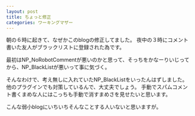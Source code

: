```yaml
---
layout: post
title: ちょっと修正
categories: ワーキングマザー
---
```


朝の６時に起きて、なぜかこのblogの修正してました。
夜中の３時にコメント書いた友人がブラックリストに登録された為です。

最初はNP_NoRobotCommentが悪いのかと思って、そっちをかなーりいじってから、NP_BlackListが悪いって事に気づく。

そんなわけで、考え無しに入れていたNP_BlackListをいったんはずしました。
他のプラグインでも対策しているんで、大丈夫でしょう。
手動でスパムコメント書くまめな人にはこっちも手動で消すまめさを見せたいと思います。

こんな弱小blogにいちいちそんなことする人いないと思いますが。
